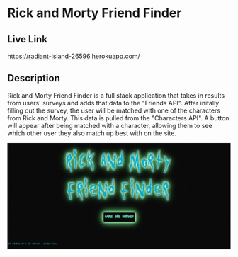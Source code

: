 # Rick and Morty Friend Finder

## Live Link
https://radiant-island-26596.herokuapp.com/

## Description
Rick and Morty Friend Finder is a full stack application that takes in results from users' surveys and adds that data to the "Friends API".
After initally filling out the survey, the user will be matched with one of the characters from Rick and Morty. This data is pulled from the "Characters API". A button will appear after being matched with a character, allowing them to see which other user they also match up best with on the site.

![Screenshot of Game](app/public/assets/images/friend-finder.png)
